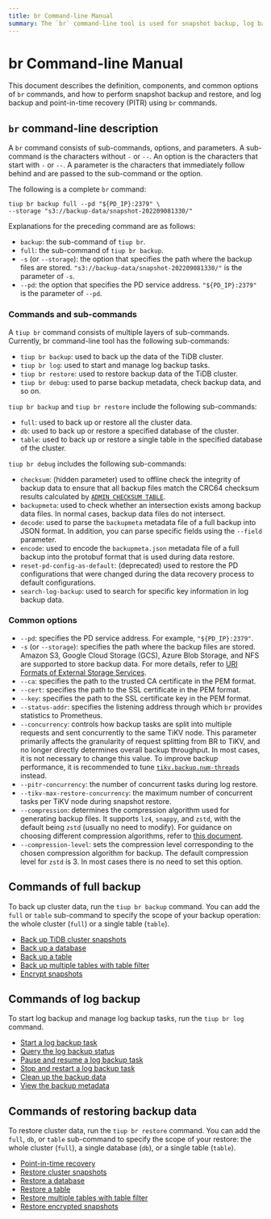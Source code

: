 ```yaml
---
title: br Command-line Manual
summary: The `br` command-line tool is used for snapshot backup, log backup, and point-in-time recovery (PITR) in TiDB clusters. It consists of sub-commands, options, and parameters, with common options like `--pd` for PD service address and `-s` for storage path. Sub-commands include `tiup br backup`, `tiup br log`, and `tiup br restore`, each with specific functionalities. Backup commands include `full`, `db`, and `table` options, while log backup and restore commands have various tasks for managing backup operations.
---
```


# br Command-line Manual

This document describes the definition, components, and common options of `br` commands, and how to perform snapshot backup and restore, and log backup and point-in-time recovery (PITR) using `br` commands.

## `br` command-line description

A `br` command consists of sub-commands, options, and parameters. A sub-command is the characters without `-` or `--`. An option is the characters that start with `-` or `--`. A parameter is the characters that immediately follow behind and are passed to the sub-command or the option.

The following is a complete `br` command:

```shell
tiup br backup full --pd "${PD_IP}:2379" \
--storage "s3://backup-data/snapshot-202209081330/"
```

Explanations for the preceding command are as follows:

* `backup`: the sub-command of `tiup br`.
* `full`: the sub-command of `tiup br backup`.
* `-s` (or `--storage`): the option that specifies the path where the backup files are stored. `"s3://backup-data/snapshot-202209081330/"` is the parameter of `-s`.
* `--pd`: the option that specifies the PD service address. `"${PD_IP}:2379"` is the parameter of `--pd`.

### Commands and sub-commands

A `tiup br` command consists of multiple layers of sub-commands. Currently, br command-line tool has the following sub-commands:

* `tiup br backup`: used to back up the data of the TiDB cluster.
* `tiup br log`: used to start and manage log backup tasks.
* `tiup br restore`: used to restore backup data of the TiDB cluster.
* `tiup br debug`: used to parse backup metadata, check backup data, and so on.

`tiup br backup` and `tiup br restore` include the following sub-commands:

* `full`: used to back up or restore all the cluster data.
* `db`: used to back up or restore a specified database of the cluster.
* `table`: used to back up or restore a single table in the specified database of the cluster.

`tiup br debug` includes the following sub-commands:

* `checksum`: (hidden parameter) used to offline check the integrity of backup data to ensure that all backup files match the CRC64 checksum results calculated by [`ADMIN CHECKSUM TABLE`](/sql-statements/sql-statement-admin-checksum-table.md).
* `backupmeta`: used to check whether an intersection exists among backup data files. In normal cases, backup data files do not intersect.
* `decode`: used to parse the `backupmeta` metadata file of a full backup into JSON format. In addition, you can parse specific fields using the `--field` parameter.
* `encode`: used to encode the `backupmeta.json` metadata file of a full backup into the protobuf format that is used during data restore.
* `reset-pd-config-as-default`: (deprecated) used to restore the PD configurations that were changed during the data recovery process to default configurations.
* `search-log-backup`: used to search for specific key information in log backup data.

### Common options

* `--pd`: specifies the PD service address. For example, `"${PD_IP}:2379"`.
* `-s` (or `--storage`): specifies the path where the backup files are stored. Amazon S3, Google Cloud Storage (GCS), Azure Blob Storage, and NFS are supported to store backup data. For more details, refer to [URI Formats of External Storage Services](/external-storage-uri.md).
* `--ca`: specifies the path to the trusted CA certificate in the PEM format.
* `--cert`: specifies the path to the SSL certificate in the PEM format.
* `--key`: specifies the path to the SSL certificate key in the PEM format.
* `--status-addr`: specifies the listening address through which `br` provides statistics to Prometheus.
* `--concurrency`: controls how backup tasks are split into multiple requests and sent concurrently to the same TiKV node. This parameter primarily affects the granularity of request splitting from BR to TiKV, and no longer directly determines overall backup throughput. In most cases, it is not necessary to change this value. To improve backup performance, it is recommended to tune [`tikv.backup.num-threads`](/tikv-configuration-file.md#num-threads-1) instead.
* `--pitr-concurrency`: the number of concurrent tasks during log restore.
* `--tikv-max-restore-concurrency`: the maximum number of concurrent tasks per TiKV node during snapshot restore.
* `--compression`: determines the compression algorithm used for generating backup files. It supports `lz4`, `snappy`, and `zstd`, with the default being `zstd` (usually no need to modify). For guidance on choosing different compression algorithms, refer to [this document](https://github.com/EighteenZi/rocksdb_wiki/blob/master/Compression.md).
* `--compression-level`: sets the compression level corresponding to the chosen compression algorithm for backup. The default compression level for `zstd` is 3. In most cases there is no need to set this option.

## Commands of full backup

To back up cluster data, run the `tiup br backup` command. You can add the `full` or `table` sub-command to specify the scope of your backup operation: the whole cluster (`full`) or a single table (`table`).

- [Back up TiDB cluster snapshots](/br/br-snapshot-manual.md#back-up-cluster-snapshots)
- [Back up a database](/br/br-snapshot-manual.md#back-up-a-database)
- [Back up a table](/br/br-snapshot-manual.md#back-up-a-table)
- [Back up multiple tables with table filter](/br/br-snapshot-manual.md#back-up-multiple-tables-with-table-filter)
- [Encrypt snapshots](/br/backup-and-restore-storages.md#server-side-encryption)

## Commands of log backup

To start log backup and manage log backup tasks, run the `tiup br log` command.

- [Start a log backup task](/br/br-pitr-manual.md#start-a-log-backup-task)
- [Query the log backup status](/br/br-pitr-manual.md#query-the-log-backup-status)
- [Pause and resume a log backup task](/br/br-pitr-manual.md#pause-and-resume-a-log-backup-task)
- [Stop and restart a log backup task](/br/br-pitr-manual.md#stop-and-restart-a-log-backup-task)
- [Clean up the backup data](/br/br-pitr-manual.md#clean-up-log-backup-data)
- [View the backup metadata](/br/br-pitr-manual.md#view-the-log-backup-metadata)

## Commands of restoring backup data

To restore cluster data, run the `tiup br restore` command. You can add the `full`, `db`, or `table` sub-command to specify the scope of your restore: the whole cluster (`full`), a single database (`db`), or a single table (`table`).

- [Point-in-time recovery](/br/br-pitr-manual.md#restore-to-a-specified-point-in-time-pitr)
- [Restore cluster snapshots](/br/br-snapshot-manual.md#restore-cluster-snapshots)
- [Restore a database](/br/br-snapshot-manual.md#restore-a-database)
- [Restore a table](/br/br-snapshot-manual.md#restore-a-table)
- [Restore multiple tables with table filter](/br/br-snapshot-manual.md#restore-multiple-tables-with-table-filter)
- [Restore encrypted snapshots](/br/br-snapshot-manual.md#restore-encrypted-snapshots)
